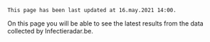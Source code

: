 `This page has been last updated at 16.may.2021 14:00.`
<br />

On this page you will be able to see the latest results from the data collected by Infectieradar.be.
<br />


[mapchart:/data/ggd-map-it.json]:  /data/20210323_0833_kaart_data_test.json
